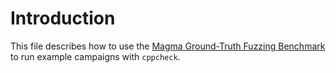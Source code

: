 # Introduction
This file describes how to use the [Magma Ground-Truth Fuzzing Benchmark](https://github.com/HexHive/magma) to run example campaigns with `cppcheck`. 
